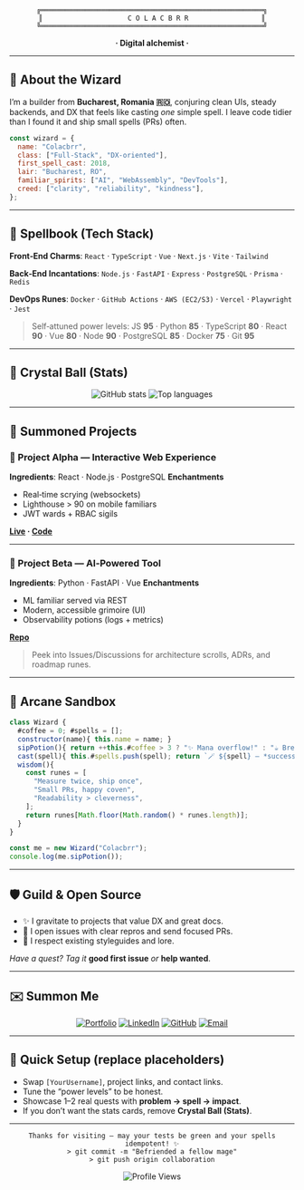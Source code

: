 <div align="center">

```ascii
╔═══════════════════════════════════════════════════════╗
║                     C O L A C B R R                  ║
╚═══════════════════════════════════════════════════════╝
```

**· Digital alchemist ·**

</div>

---

## 🧙 About the Wizard

I’m a builder from **Bucharest, Romania 🇷🇴**, conjuring clean UIs, steady backends, and DX that feels like casting *one* simple spell. I leave code tidier than I found it and ship small spells (PRs) often.

```javascript
const wizard = {
  name: "Colacbrr",
  class: ["Full‑Stack", "DX‑oriented"],
  first_spell_cast: 2018,
  lair: "Bucharest, RO",
  familiar_spirits: ["AI", "WebAssembly", "DevTools"],
  creed: ["clarity", "reliability", "kindness"],
};
```

---

## 📜 Spellbook (Tech Stack)

**Front‑End Charms**: `React` · `TypeScript` · `Vue` · `Next.js` · `Vite` · `Tailwind`

**Back‑End Incantations**: `Node.js` · `FastAPI` · `Express` · `PostgreSQL` · `Prisma` · `Redis`

**DevOps Runes**: `Docker` · `GitHub Actions` · `AWS (EC2/S3)` · `Vercel` · `Playwright` · `Jest`

> Self‑attuned power levels: JS **95** · Python **85** · TypeScript **80** · React **90** · Vue **80** · Node **90** · PostgreSQL **85** · Docker **75** · Git **95**

---

## 🔮 Crystal Ball (Stats)

<div align="center">

<img src="https://github-readme-stats.vercel.app/api?username=[YourUsername]&show_icons=true&theme=tokyonight&hide_border=true" alt="GitHub stats" />

<img src="https://github-readme-stats.vercel.app/api/top-langs/?username=[YourUsername]&layout=compact&theme=tokyonight&hide_border=true" alt="Top languages" />

</div>

---

## 🧪 Summoned Projects

### 🎯 Project Alpha — Interactive Web Experience

**Ingredients**: React · Node.js · PostgreSQL
**Enchantments**

* Real‑time scrying (websockets)
* Lighthouse > 90 on mobile familiars
* JWT wards + RBAC sigils

**[Live](https://your-project.com) · [Code](https://github.com/you/project)**

---

### 🌟 Project Beta — AI‑Powered Tool

**Ingredients**: Python · FastAPI · Vue
**Enchantments**

* ML familiar served via REST
* Modern, accessible grimoire (UI)
* Observability potions (logs + metrics)

**[Repo](https://github.com/you/project2)**

> Peek into Issues/Discussions for architecture scrolls, ADRs, and roadmap runes.

---

## 🧰 Arcane Sandbox

```javascript
class Wizard {
  #coffee = 0; #spells = [];
  constructor(name){ this.name = name; }
  sipPotion(){ return ++this.#coffee > 3 ? "✨ Mana overflow!" : "☕ Brewing..."; }
  cast(spell){ this.#spells.push(spell); return `🪄 ${spell} — *successfully cast!*`; }
  wisdom(){
    const runes = [
      "Measure twice, ship once",
      "Small PRs, happy coven",
      "Readability > cleverness",
    ];
    return runes[Math.floor(Math.random() * runes.length)];
  }
}

const me = new Wizard("Colacbrr");
console.log(me.sipPotion());
```

---

## 🛡️ Guild & Open Source

* ✨ I gravitate to projects that value DX and great docs.
* 🧩 I open issues with clear repros and send focused PRs.
* 🧭 I respect existing styleguides and lore.

*Have a quest? Tag it* **good first issue** *or* **help wanted**.

---

## ✉️ Summon Me

<div align="center">

[![Portfolio](https://img.shields.io/badge/Portfolio-4A90E2?style=for-the-badge\&logo=firefox\&logoColor=white)](https://your-portfolio.com)
[![LinkedIn](https://img.shields.io/badge/LinkedIn-0A66C2?style=for-the-badge\&logo=linkedin\&logoColor=white)](https://linkedin.com/in/your-profile)
[![GitHub](https://img.shields.io/badge/GitHub-181717?style=for-the-badge\&logo=github\&logoColor=white)](https://github.com/yourusername)
[![Email](https://img.shields.io/badge/Email-EA4335?style=for-the-badge\&logo=gmail\&logoColor=white)](mailto:your.email@example.com)

</div>

---

## 🧹 Quick Setup (replace placeholders)

* Swap `[YourUsername]`, project links, and contact links.
* Tune the “power levels” to be honest.
* Showcase 1–2 real quests with **problem → spell → impact**.
* If you don’t want the stats cards, remove **Crystal Ball (Stats)**.

---

<div align="center">

```ascii
Thanks for visiting — may your tests be green and your spells idempotent! ✨
> git commit -m "Befriended a fellow mage"
> git push origin collaboration
```

![Profile Views](https://komarev.com/ghpvc/?username=\[YourUsername]\&color=4A90E2\&style=flat-square)

</div>
